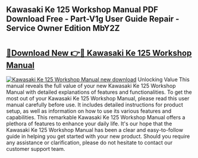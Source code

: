 ## Kawasaki Ke 125 Workshop Manual PDF Download Free - Part-V1g User Guide Repair - Service Owner Edition MbY2Z

# <h2><a href="http://bc7901.oget.top/?id=Kawasaki+Ke+125+Workshop+Manual">🔗Download New 👉🔴 Kawasaki Ke 125 Workshop Manual</a></h2>

[![Kawasaki Ke 125 Workshop Manual new download](https://i.imgur.com/5g1atiW.png)](http://bc7901.oget.top/?id=Kawasaki+Ke+125+Workshop+Manual)
Unlocking Value This manual reveals the full value of your new Kawasaki Ke 125 Workshop Manual with detailed explanations of features and functionalities. To get the most out of your Kawasaki Ke 125 Workshop Manual, please read this user manual carefully before use. It includes detailed instructions for product setup, as well as information on how to use its various features and capabilities. This remarkable Kawasaki Ke 125 Workshop Manual offers a plethora of features to enhance your daily life. It's our hope that the Kawasaki Ke 125 Workshop Manual has been a clear and easy-to-follow guide in helping you get started with your new product. Should you require any assistance or clarification, please do not hesitate to contact our customer support team.
